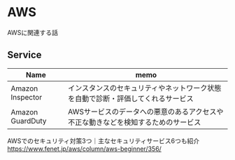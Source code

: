 # AWS

AWSに関連する話

## Service

|Name|memo|
----|----
Amazon Inspector|インスタンスのセキュリティやネットワーク状態を自動で診断・評価してくれるサービス
Amazon GuardDuty|AWSサービスのデータへの悪意のあるアクセスや不正な動きなどを検知するためのサービス


AWSでのセキュリティ対策3つ｜主なセキュリティサービス6つも紹介<br>
https://www.fenet.jp/aws/column/aws-beginner/356/
